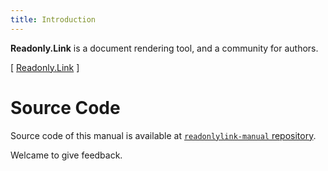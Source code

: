 ```yaml
---
title: Introduction
---
```


**Readonly.Link**
is a document rendering tool,
and a community for authors.

[ [Readonly.Link](https://readonly.link) ]

# Source Code

Source code of this manual is available at
[`readonlylink-manual` repository](https://github.com/readonlylink/readonlylink-manual).

Welcame to give feedback.
